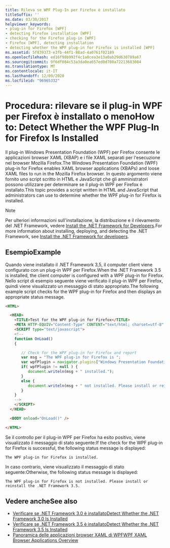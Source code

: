 ```yaml
---
title: Rileva se WPF Plug-In per Firefox è installato
titleSuffix: ''
ms.date: 03/30/2017
helpviewer_keywords:
- plug-in for Firefox [WPF]
- detecting Firefox installation [WPF]
- checking for the Firefox plug-in [WPF]
- Firefox [WPF], detecting installation
- detecting whether the WPF plug-in for Firefox is installed [WPF]
ms.assetid: 5f839373-e3fb-44f1-88ad-4a0761f02189
ms.openlocfilehash: ed16f98b992f4c1a0cea3e13a0ab29d630789a67
ms.sourcegitcommit: 9f6df084c53a3da0ea657ed0d708a72213683084
ms.translationtype: MT
ms.contentlocale: it-IT
ms.lasthandoff: 12/09/2020
ms.locfileid: "96965332"
---
```

# <a name="how-to-detect-whether-the-wpf-plug-in-for-firefox-is-installed"></a><span data-ttu-id="9d7d6-102">Procedura: rilevare se il plug-in WPF per Firefox è installato o meno</span><span class="sxs-lookup"><span data-stu-id="9d7d6-102">How to: Detect Whether the WPF Plug-In for Firefox Is Installed</span></span>

<span data-ttu-id="9d7d6-103">Il plug-in Windows Presentation Foundation (WPF) per Firefox consente le applicazioni browser XAML (XBAP) e i file XAML separati per l'esecuzione nel browser Mozilla Firefox.</span><span class="sxs-lookup"><span data-stu-id="9d7d6-103">The Windows Presentation Foundation (WPF) plug-in for Firefox enables XAML browser applications (XBAPs) and loose XAML files to run in the Mozilla Firefox browser.</span></span> <span data-ttu-id="9d7d6-104">In questo argomento viene fornito uno script scritto in HTML e JavaScript che gli amministratori possono utilizzare per determinare se il plug-in WPF per Firefox è installato.</span><span class="sxs-lookup"><span data-stu-id="9d7d6-104">This topic provides a script written in HTML and JavaScript that administrators can use to determine whether the WPF plug-in for Firefox is installed.</span></span>

> [!NOTE]
> <span data-ttu-id="9d7d6-105">Per ulteriori informazioni sull'installazione, la distribuzione e il rilevamento del .NET Framework, vedere [Install the .NET Framework for Developers](/dotnet/framework/install/guide-for-developers).</span><span class="sxs-lookup"><span data-stu-id="9d7d6-105">For more information about installing, deploying, and detecting the .NET Framework, see [Install the .NET Framework for developers](/dotnet/framework/install/guide-for-developers).</span></span>

## <a name="example"></a><span data-ttu-id="9d7d6-106">Esempio</span><span class="sxs-lookup"><span data-stu-id="9d7d6-106">Example</span></span>

<span data-ttu-id="9d7d6-107">Quando viene installato il .NET Framework 3,5, il computer client viene configurato con un plug-in WPF per Firefox.</span><span class="sxs-lookup"><span data-stu-id="9d7d6-107">When the .NET Framework 3.5 is installed, the client computer is configured with a WPF plug-in for Firefox.</span></span> <span data-ttu-id="9d7d6-108">Nello script di esempio seguente viene verificato il plug-in WPF per Firefox, quindi viene visualizzato un messaggio di stato appropriato.</span><span class="sxs-lookup"><span data-stu-id="9d7d6-108">The following example script checks for the WPF plug-in for Firefox and then displays an appropriate status message.</span></span>

```html
<HTML>

  <HEAD>
    <TITLE>Test for the WPF plug-in for Firefox</TITLE>
    <META HTTP-EQUIV="Content-Type" CONTENT="text/html; charset=utf-8" />
    <SCRIPT type="text/javascript">
    <!--
    function OnLoad()
    {

       // Check for the WPF plug-in for Firefox and report
       var msg = "The WPF plug-in for Firefox is ";
       var wpfPlugin = navigator.plugins["Windows Presentation Foundation"];
       if( wpfPlugin != null ) {
          document.writeln(msg + " installed.");
       }
       else {
          document.writeln(msg + " not installed. Please install or reinstall the .NET Framework 3.5.");
       }
    }
    -->
    </SCRIPT>
  </HEAD>

  <BODY onload="OnLoad()" />

</HTML>
```

<span data-ttu-id="9d7d6-109">Se il controllo per il plug-in WPF per Firefox ha esito positivo, viene visualizzato il messaggio di stato seguente:</span><span class="sxs-lookup"><span data-stu-id="9d7d6-109">If the check for the WPF plug-in for Firefox is successful, the following status message is displayed:</span></span>

`The WPF plug-in for Firefox is installed.`

<span data-ttu-id="9d7d6-110">In caso contrario, viene visualizzato il messaggio di stato seguente:</span><span class="sxs-lookup"><span data-stu-id="9d7d6-110">Otherwise, the following status message is displayed:</span></span>

`The WPF plug-in for Firefox is not installed. Please install or reinstall the .NET Framework 3.5.`

## <a name="see-also"></a><span data-ttu-id="9d7d6-111">Vedere anche</span><span class="sxs-lookup"><span data-stu-id="9d7d6-111">See also</span></span>

- [<span data-ttu-id="9d7d6-112">Verificare se .NET Framework 3.0 è installato</span><span class="sxs-lookup"><span data-stu-id="9d7d6-112">Detect Whether the .NET Framework 3.0 Is Installed</span></span>](how-to-detect-whether-the-net-framework-3-0-is-installed.md)
- [<span data-ttu-id="9d7d6-113">Verificare se .NET Framework 3.5 è installato</span><span class="sxs-lookup"><span data-stu-id="9d7d6-113">Detect Whether the .NET Framework 3.5 Is Installed</span></span>](how-to-detect-whether-the-net-framework-3-5-is-installed.md)
- [<span data-ttu-id="9d7d6-114">Panoramica delle applicazioni browser XAML di WPF</span><span class="sxs-lookup"><span data-stu-id="9d7d6-114">WPF XAML Browser Applications Overview</span></span>](wpf-xaml-browser-applications-overview.md)
